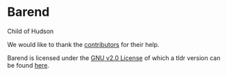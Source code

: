 # Barend
Child of Hudson


We would like to thank the [contributors](CONTRIBUTORS.md) for their help.

Barend is licensed under the [GNU v2.0 License](LICENSE.md) of which a tldr version can be found [here](https://www.tldrlegal.com/l/gpl2).
